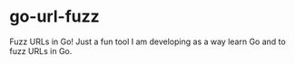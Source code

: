 # go-url-fuzz
Fuzz URLs in Go! Just a fun tool I am developing as a way learn Go and to fuzz URLs in Go.
